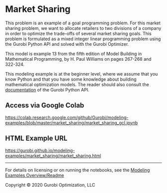 # Market Sharing

This problem is an example of a goal programming problem. For this market sharing problem, we want to allocate retailers 
to two divisions of a company in order to optimize the trade-offs of several market sharing goals. This problem is 
formulated as a mixed integer linear programming problem using the Gurobi Python API and solved with the Gurobi Optimizer.

This model is example 13 from the fifth edition of Model Building in Mathematical Programming, by H. Paul Williams on 
pages 267-268 and 322-324.

This modeling example is at the beginner level, where we assume that you know Python and that you have some knowledge 
about building mathematical optimization models. The reader should also consult the  [documentation](https://www.gurobi.com/resources/?category-filter=documentation)
of the Gurobi Python API.


## Access via Google Colab

https://colab.research.google.com/github/Gurobi/modeling-examples/blob/master/market_sharing/market_sharing_gcl.ipynb

## HTML Example URL

https://gurobi.github.io/modeling-examples/market_sharing/market_sharing.html


----
For details on licensing or on running the notebooks, see the [Modeling Examples Overview/Readme](https://github.com/Gurobi/modeling-examples/)


Copyright © 2020 Gurobi Optimization, LLC
